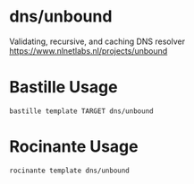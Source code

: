 # dns/unbound
Validating, recursive, and caching DNS resolver
https://www.nlnetlabs.nl/projects/unbound

# Bastille Usage
```shell
bastille template TARGET dns/unbound
```

# Rocinante Usage
```shell
rocinante template dns/unbound
```
